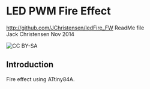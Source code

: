 # LED PWM Fire Effect #
http://github.com/JChristensen/ledFire_FW
ReadMe file  
Jack Christensen Nov 2014

![CC BY-SA](http://mirrors.creativecommons.org/presskit/buttons/80x15/png/by-sa.png)

## Introduction ##

Fire effect using ATtiny84A.